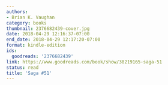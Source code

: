 ```yaml
---
authors:
- Brian K. Vaughan
category: books
thumbnail: 2376682439-cover.jpg
date: 2018-04-29 12:16:37-07:00
end_date: 2018-04-29 12:17:20-07:00
format: kindle-edition
ids:
  goodreads: '2376682439'
link: https://www.goodreads.com/book/show/38219165-saga-51
status: read
title: 'Saga #51'
---
```

